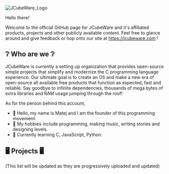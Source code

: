  ![JCubeWare_Logo](https://jcubeware.com/Public/Images/JCubeWareBanner.png)

Hello there!

Welcome to the official GitHub page for JCubeWare and it's affiliated products, projects and other publicly available content.
Feel free to glance around and give feedback or hop onto our site at https://jcubeware.com !

## ❔  Who are we  ❔
JCubeWare is currently a setting up organization that provides open-source simple projects that simplify and modernize the C programming language experience.
Our ultimate goal is to create an OS and make a new era of open-source all available free products that function as expected, fast and reliable.
Say goodbye to infinite dependencies, thousands of mega bytes of extra libraries and RAM usage jumping through the roof!

As for the person behind this account, 
- 👋 Hello, my name is Matej and I am the founder of this programming movement.
- 📖 My hobbies include programming, making music, writing stories and designing levels.
- 🤔 Currently learning C, JavaScript, Python.

## 🖥️  Projects  🖥️
(This list will be updated as they are progressively uploaded and updated)
